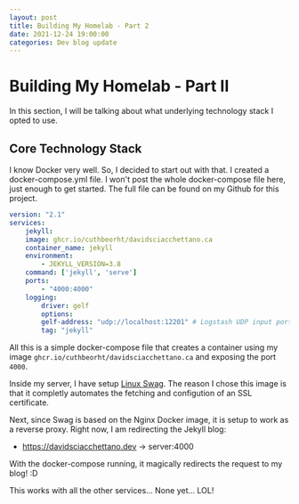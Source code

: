 ```yaml
---
layout: post
title: Building My Homelab - Part 2
date: 2021-12-24 19:00:00
categories: Dev blog update
---
```


# Building My Homelab - Part II

In this section, I will be talking about what underlying technology stack I opted to use.

## Core Technology Stack

I know Docker very well. So, I decided to start out with that. I created a docker-compose.yml file. I won't post the whole docker-compose file here, just enough to get started. The full file can be found on my Github for this project.

```yaml
version: "2.1"
services:
    jekyll:
    image: ghcr.io/cuthbeorht/davidsciacchettano.ca
    container_name: jekyll
    environment:
        - JEKYLL_VERSION=3.8
    command: ['jekyll', 'serve']
    ports:
        - "4000:4000"
    logging:
        driver: gelf
        options:
        gelf-address: "udp://localhost:12201" # Logstash UDP input port
        tag: "jekyll"
```

All this is a simple docker-compose file that creates a container using my image `ghcr.io/cuthbeorht/davidsciacchettano.ca` and exposing the port `4000`.

Inside my server, I have setup [Linux Swag](https://docs.linuxserver.io/general/swag). The reason I chose this image is 
that it completly automates the fetching and configution of an SSL certificate.

Next, since Swag is based on the Nginx Docker image, it is setup to work as a reverse proxy. Right now, I am redirecting the
Jekyll blog:

- https://davidsciacchettano.dev -> server:4000

With the docker-compose running, it magically redirects the request to my blog! :D

This works with all the other services... None yet... LOL!